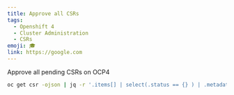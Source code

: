 ```yaml
---
title: Approve all CSRs
tags:
  - Openshift 4
  - Cluster Administration
  - CSRs
emoji: 🎓
link: https://google.com
---
```


Approve all pending CSRs on OCP4

```bash
oc get csr -ojson | jq -r '.items[] | select(.status == {} ) | .metadata.name' | xargs oc adm certificate approve
```